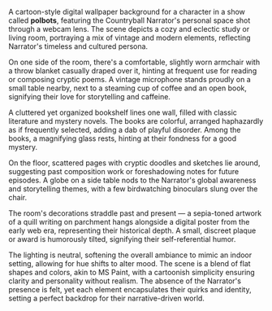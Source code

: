 A cartoon-style digital wallpaper background for a character in a show called **polbots**, featuring the Countryball Narrator's personal space shot through a webcam lens. The scene depicts a cozy and eclectic study or living room, portraying a mix of vintage and modern elements, reflecting Narrator's timeless and cultured persona.

On one side of the room, there's a comfortable, slightly worn armchair with a throw blanket casually draped over it, hinting at frequent use for reading or composing cryptic poems. A vintage microphone stands proudly on a small table nearby, next to a steaming cup of coffee and an open book, signifying their love for storytelling and caffeine.

A cluttered yet organized bookshelf lines one wall, filled with classic literature and mystery novels. The books are colorful, arranged haphazardly as if frequently selected, adding a dab of playful disorder. Among the books, a magnifying glass rests, hinting at their fondness for a good mystery.

On the floor, scattered pages with cryptic doodles and sketches lie around, suggesting past composition work or foreshadowing notes for future episodes. A globe on a side table nods to the Narrator's global awareness and storytelling themes, with a few birdwatching binoculars slung over the chair.

The room's decorations straddle past and present — a sepia-toned artwork of a quill writing on parchment hangs alongside a digital poster from the early web era, representing their historical depth. A small, discreet plaque or award is humorously tilted, signifying their self-referential humor.

The lighting is neutral, softening the overall ambiance to mimic an indoor setting, allowing for hue shifts to alter mood. The scene is a blend of flat shapes and colors, akin to MS Paint, with a cartoonish simplicity ensuring clarity and personality without realism. The absence of the Narrator's presence is felt, yet each element encapsulates their quirks and identity, setting a perfect backdrop for their narrative-driven world.